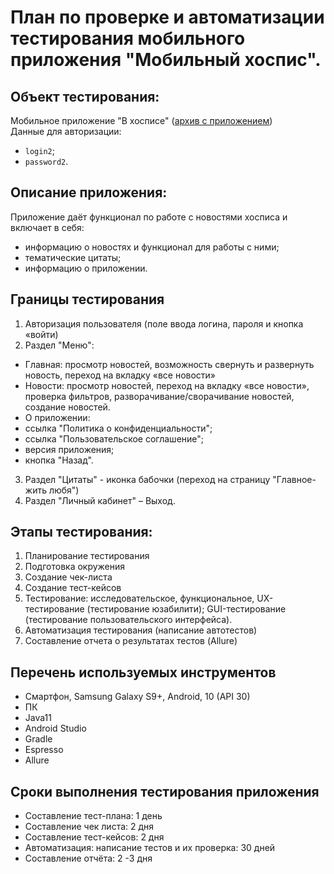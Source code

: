 # План по проверке и автоматизации тестирования мобильного приложения "Мобильный хоспис".
## Объект тестирования:

Мобильное приложение "В хосписе" ([архив с приложением](https://drive.google.com/drive/u/1/folders/14Sl8CAiIzFqtyXx6BAmWVlbu3_cXXzH1))\
Данные для авторизации:

- `login2`;
- `password2`.

## Описание приложения:

Приложение даёт функционал по работе с новостями хосписа и включает в себя:

- информацию о новостях и функционал для работы с ними;
- тематические цитаты;
- информацию о приложении.

## Границы тестирования
1. Авторизация пользователя (поле ввода логина, пароля и кнопка «войти)
2. Раздел "Меню":
 - Главная: просмотр новостей, возможность свернуть и развернуть новость, переход на вкладку «все новости»
 - Новости: просмотр новостей, переход на вкладку «все новости», проверка фильтров, разворачивание/сворачивание новостей, создание новостей.
 - О приложении: 
  - ссылка "Политика о конфиденциальности";
   - ссылка "Пользовательское соглашение";
   - версия приложения;
   - кнопка "Назад".
3. Раздел "Цитаты" - иконка бабочки (переход на страницу "Главное-жить любя")
4. Раздел "Личный кабинет" – Выход.
   

## Этапы тестирования:
1. Планирование тестирования
2. Подготовка окружения
3. Создание чек-листа
4. Создание тест-кейсов
5. Тестирование: исследовательское, функциональное, UX-тестирование (тестирование юзабилити); GUI-тестирование (тестирование пользовательского интерфейса).
7. Автоматизация тестирования (написание автотестов)
8. Составление отчета о результатах тестов (Allure)

## Перечень используемых инструментов 
- Смартфон, Samsung Galaxy S9+, Android, 10 (API 30)
- ПК 
-  Java11 
- Android Studio
- Gradle
- Espresso
- Allure

## Сроки выполнения тестирования приложения
- Составление тест-плана: 1 день
- Составление чек листа: 2 дня
- Составление тест-кейсов: 2 дня
- Автоматизация: написание тестов и их проверка: 30 дней
- Составление отчёта: 2 -3 дня
